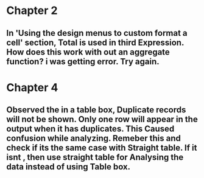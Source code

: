 # Chapter 2

## In 'Using the design menus to custom format a cell' section, Total is used in third Expression. How does this work with out an aggregate function? i was getting error. Try again.  

# Chapter 4

## Observed the in a table box, Duplicate records will not be shown. Only one row will appear in the output when it has duplicates. This Caused confusion while analyzing. Remeber this and check if its the same case with Straight table. If it isnt , then use straight table for Analysing the data instead of using Table box. 
